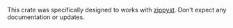 This crate was specifically designed to works with [zippyst](https://github.com/scotow/zippyst).
Don’t expect any documentation or updates.
